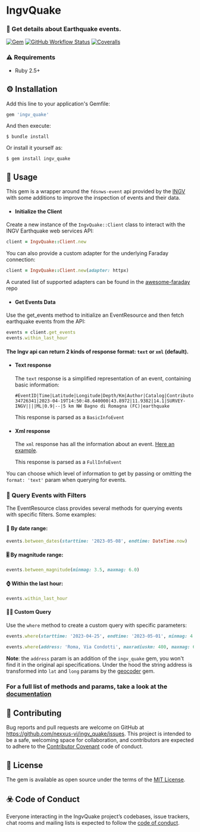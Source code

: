 # IngvQuake

### 🫨 Get details about Earthquake events.
[![Gem](https://img.shields.io/gem/v/ingv_quake?color=blue&label=gem%20version&logo=rubygems)](https://rubygems.org/gems/ingv_quake)
[![GitHub Workflow Status](https://img.shields.io/github/actions/workflow/status/nexxus-vi/ingv_quake/ci.yml?label=rspec&logo=github)](https://github.com/nexxus-vi/ingv_quake/actions/workflows/ci.yml)
[![Coveralls](https://img.shields.io/coverallsCoverage/github/nexxus-vi/ingv_quake?logo=coveralls)](https://coveralls.io/github/nexxus-vi/ingv_quake?branch=master)

### ⚠ Requirements
- Ruby 2.5+

## ⚙️ Installation

Add this line to your application's Gemfile:

```ruby
gem 'ingv_quake'
```

And then execute:

    $ bundle install

Or install it yourself as:

    $ gem install ingv_quake

## 📝 Usage

This gem is a wrapper around the `fdsnws-event` api provided by the [INGV](https://webservices.ingv.it/swagger-ui/dist/?url=https://ingv.github.io/openapi/fdsnws/event/0.0.1/event.yaml#) with some additions to improve the inspection of events and their data.

- #### Initialize the Client

Create a new instance of the `IngvQuake::Client` class to interact with the INGV Earthquake web services API:

```ruby
client = IngvQuake::Client.new
```

You can also provide a custom adapter for the underlying Faraday connection:

```ruby
client = IngvQuake::Client.new(adapter: httpx)
```
A curated list of supported adapters can be found in the [awesome-faraday](https://github.com/lostisland/awesome-faraday#adapters) repo

- #### Get Events Data

Use the get_events method to initialize an EventResource and then fetch earthquake events from the API:

```ruby
events = client.get_events
events.within_last_hour
```

#### The Ingv api can return 2 kinds of response format: `text` or `xml` (default).

- #### Text response

  The `text` response is a simplified representation of an event, containing basic information:
  
  ```
  #EventID|Time|Latitude|Longitude|Depth/Km|Author|Catalog|Contributor|ContributorID|MagType|Magnitude|MagAuthor|EventLocationName|EventType
  34726341|2023-04-19T14:50:48.640000|43.8972|11.9382|14.1|SURVEY-INGV||||ML|0.9|--|5 km NW Bagno di Romagna (FC)|earthquake
  ```
  This response is parsed as a `BasicInfoEvent`

- #### Xml response

  The `xml` response has all the information about an event.
  [Here an example](https://webservices.ingv.it/fdsnws/event/1/query?starttime=2023-04-25T00:00:00&endtime=2023-05-01T23:59:59&limit=5).

  This response is parsed as a `FullInfoEvent`

You can choose which level of information to get by passing or omitting the `format: 'text'` param when querying for events.

### 🧐 Query Events with Filters

The EventResource class provides several methods for querying events with specific filters. Some examples:

#### 📆 By date range:
```ruby
events.between_dates(starttime: '2023-05-08', endtime: DateTime.now)
```

#### 🎚️ By magnitude range:
```ruby
events.between_magnitude(minmag: 3.5, maxmag: 6.0)
```

#### ⌚️ Within the last hour:
```ruby
events.within_last_hour
```

#### ☝🏼 Custom Query
Use the `where` method to create a custom query with specific parameters:

```ruby
events.where(starttime: '2023-04-25', endtime: '2023-05-01', minmag: 4.5, maxmag: 6.0)

events.where(address: 'Roma, Via Condotti', maxradiuskm: 400, maxmag: 6.0)
```

<b>Note</b>: the `address` param is an addition of the `ingv_quake` gem, you won't find it in the original api specifications.
Under the hood the string address is transformed into `lat` and `long` params by the [geocoder](https://github.com/alexreisner/geocoder) gem.

### For a full list of methods and params, take a look at the [documentation](https://rubydoc.info/gems/ingv_quake/)

## 🛟 Contributing

Bug reports and pull requests are welcome on GitHub at https://github.com/nexxus-vi/ingv_quake/issues. This project is intended to be a safe, welcoming space for collaboration, and contributors are expected to adhere to the [Contributor Covenant](http://contributor-covenant.org) code of conduct.

## 📃 License

The gem is available as open source under the terms of the [MIT License](https://opensource.org/licenses/MIT).

## ☣️ Code of Conduct

Everyone interacting in the IngvQuake project’s codebases, issue trackers, chat rooms and mailing lists is expected to follow the [code of conduct](https://github.com/nexxus-vi/ingv_quake/blob/master/CODE_OF_CONDUCT.md).
